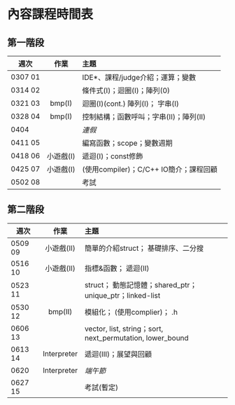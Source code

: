 # 內容課程時間表

## 第一階段

| 週次    | 作業      | 主題                                   |
| ------- |:---------:|:-------------------------------------- |
| 0307 01 |           | IDE*、課程/judge介紹；運算；變數       |
| 0314 02 |           | 條件式(I)；迴圈(I)；陣列(0)            |
| 0321 03 | bmp(I)    | 迴圈(I)(cont.) 陣列(I)； 字串(I)       |
| 0328 04 | bmp(I)    | 控制結構；函數呼叫；字串(II)；陣列(II) |
| 0404    |           | *連假*                                 |
| 0411 05 |           | 編寫函數；scope；變數週期              |
| 0418 06 | 小遊戲(I) | 遞迴(I)；const修飾                     |
| 0425 07 | 小遊戲(I) | (使用compiler)；C/C++ IO簡介；課程回顧 |
| 0502 08 |           | 考試                                   |

## 第二階段

| 週次    | 作業        | 主題                                                      |
| ------- |:-----------:|:--------------------------------------------------------- |
| 0509 09 | 小遊戲(II)  | 簡單的介紹struct； 基礎排序、二分搜                       |
| 0516 10 | 小遊戲(II)  | 指標&函數； 遞迴(II)                                      |
| 0523 11 |             | struct； 動態記憶體；shared_ptr；unique_ptr；linked-list  |
| 0530 12 | bmp(II)     | 模組化； (使用complier)； .h                              |
| 0606 13 |             | vector, list, string；sort, next_permutation, lower_bound |
| 0613 14 | Interpreter | 遞迴(III)；展望與回顧                                     |
| 0620    | Interpreter | *端午節*                                                  |
| 0627 15 |             | 考試(暫定)                                                |
